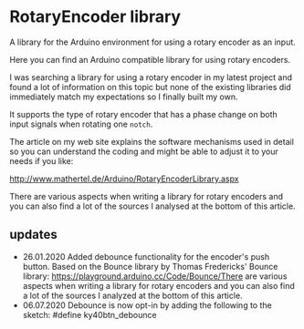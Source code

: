 # RotaryEncoder library

A library for the Arduino environment for using a rotary encoder as an input.

Here you can find an Arduino compatible library for using rotary encoders.

I was searching a library for using a rotary encoder in my latest project and found a lot of information on this topic but none of the existing libraries did immediately match my expectations so I finally built my own.

It supports the type of rotary encoder that has a phase change on both input signals when rotating one `notch`.

The article on my web site explains the software mechanisms used in detail so you can understand
the coding and might be able to adjust it to your needs if you like:

<http://www.mathertel.de/Arduino/RotaryEncoderLibrary.aspx>

There are various aspects when writing a library for rotary encoders and you can also find a lot of the sources I analysed at the bottom of this article.


## updates

* 26.01.2020 Added debounce functionality for the encoder's push button. Based on the Bounce library by Thomas Fredericks' Bounce library: https://playground.arduino.cc/Code/Bounce/There are various aspects when writing a library for rotary encoders and you can also find a lot of the sources I analyzed at the bottom of this article. 
* 06.07.2020 Debounce is now opt-in by adding the following to the sketch: #define ky40btn_debounce